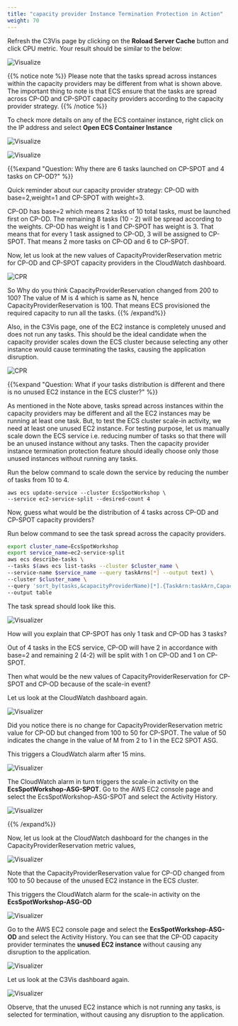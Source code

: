 ```yaml
---
title: "capacity provider Instance Termination Protection in Action"
weight: 70
---
```



Refresh the C3Vis page by clicking on the **Roload Server Cache** button and click CPU metric. Your result should be similar to the below:

![Visualize](/images/ecs-spot-capacity-providers/c3vis_cluster_initial_view.png)

{{% notice note %}}
Please note that the tasks spread across instances within the capacity providers may be different from what is shown above.  The important thing to note is that ECS ensure that the tasks are spread across CP-OD and CP-SPOT capacity providers according to the capacity provider strategy.
{{% /notice %}}


To check more details on any of the ECS container instance, right click on the IP address and select **Open ECS Container Instance**

![Visualize](/images/ecs-spot-capacity-providers/c3vis_cluster_instance_view.png)


![Visualize](/images/ecs-spot-capacity-providers/c3vis_cluster_instance_view_details.png)


{{%expand "Question: Why there are 6 tasks launched on CP-SPOT and 4 tasks on CP-OD?" %}}


Quick reminder about our capacity provider strategy: CP-OD with base=2,weight=1 and CP-SPOT with weight=3.

CP-OD has base=2 which means 2 tasks of 10 total tasks, must be launched first on CP-OD.  The remaining 8 tasks (10 - 2) will be spread according to the weights. CP-OD has weight is 1 and CP-SPOT has weight is 3. That means that for every 1 task assigned to CP-OD, 3 will be assigned to CP-SPOT. That means 2 more tasks on CP-OD and 6 to CP-SPOT.

Now, let us look at the new values of CapacityProviderReservation metric for CP-OD and CP-SPOT capacity providers in the CloudWatch dashboard.

![CPR](/images/ecs-spot-capacity-providers/cp24.png)

So Why do you think CapacityProviderReservation changed from 200 to 100?  The value of M is 4 which is same as N, hence CapacityProviderReservation is 100. That means ECS provisioned the required capacity to run all the tasks.
{{% /expand%}}

Also, in the C3Vis page, one of the EC2 instance is completely unused and does not run any tasks. This should be the ideal candidate when the capacity provider scales down the ECS cluster because selecting any other instance would cause terminating the tasks, causing the application disruption.

![CPR](/images/ecs-spot-capacity-providers/c3vis_cluster_initial_view_empty.png)


{{%expand "Question: What if your tasks distribution is different and there is no unused EC2 instance in the ECS cluster?" %}}

As mentioned in the Note above, tasks spread across instances within the capacity providers may be different and all the EC2 instances may be running at least one task. But, to test the ECS cluster scale-in activity, we need at least one unused EC2 instance. For testing purpose, let us manually scale down the ECS service i.e. reducing number of tasks so that there will be an unused instance without any tasks. Then the capacity provider instance termination protection feature should ideally choose only those unused instances without running any tasks. 

Run the below command to scale down the service by reducing the number of tasks from 10 to 4.


```base
aws ecs update-service --cluster EcsSpotWorkshop \
--service ec2-service-split --desired-count 4
```

Now, guess what would be the distribution of 4 tasks across CP-OD and CP-SPOT capacity providers?  

Run below command to see the task spread across the capacity providers.

```bash
export cluster_name=EcsSpotWorkshop 
export service_name=ec2-service-split
aws ecs describe-tasks \
--tasks $(aws ecs list-tasks --cluster $cluster_name \
--service-name $service_name --query taskArns[*] --output text) \
--cluster $cluster_name \
--query 'sort_by(tasks,&capacityProviderName)[*].{TaskArn:taskArn,CapacityProvider:capacityProviderName,Instance:containerInstanceArn,AZ:availabilityZone,Status:lastStatus}' \
--output table
```

The task spread should look like this.


![Visualizer](/images/ecs-spot-capacity-providers/tasks_after_scale_in.png)

How will you explain that CP-SPOT has only 1 task and CP-OD has 3 tasks?

Out of 4 tasks in the ECS service, CP-OD will have 2 in accordance with base=2 and remaining 2 (4-2) will be split with 1 on CP-OD and 1 on CP-SPOT. 

Then what would be the new values of CapacityProviderReservation for CP-SPOT and CP-OD because of the scale-in event?   

Let us look at the CloudWatch dashboard again.

![Visualizer](/images/ecs-spot-capacity-providers/cp28.png)

Did you notice there is no change for CapacityProviderReservation metric value for CP-OD but changed from 100 to 50 for CP-SPOT. The value of 50 indicates the change in the value of M from 2 to 1 in the EC2 SPOT ASG.

 This triggers a CloudWatch alarm after 15 mins.

![Visualizer](/images/ecs-spot-capacity-providers/cp38.png)

The CloudWatch alarm in turn triggers the scale-in activity on the **EcsSpotWorkshop-ASG-SPOT**. Go to the AWS EC2 console page and select the EcsSpotWorkshop-ASG-SPOT and select the Activity History.

![Visualizer](/images/ecs-spot-capacity-providers/cp40.png)

{{% /expand%}}

Now, let us look at the CloudWatch dashboard for the changes in the CapacityProviderReservation metric values,
 
 ![Visualizer](/images/ecs-spot-capacity-providers/cwt_dashboard_scale_in.png)

Note that the CapacityProviderReservation value for CP-OD changed from 100 to 50 because of the unused EC2 instance in the ECS cluster.

This triggers the CloudWatch alarm for the scale-in activity on the **EcsSpotWorkshop-ASG-OD**

  ![Visualizer](/images/ecs-spot-capacity-providers/ecs_asg_od_scale_in_alarm.png)

Go to the AWS EC2 console page and select the **EcsSpotWorkshop-ASG-OD** and select the Activity History. You can see that the CP-OD capacity provider terminates the **unused EC2 instance** without causing any disruption to the application.


  ![Visualizer](/images/ecs-spot-capacity-providers/ecs_asg_od_scale_in_activity.png)


Let us look at the C3Vis dashboard again.

![Visualizer](/images/ecs-spot-capacity-providers/c3vis_after_scale_in.png)

Observe, that the unused EC2 instance which is not running any tasks, is selected for termination, without causing any disruption to the application.


